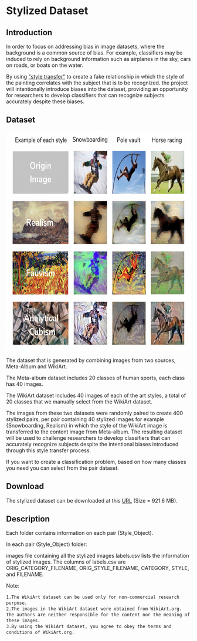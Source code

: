 # Stylized Dataset


## Introduction

In order to focus on addressing bias in image datasets, where the background is a common source of bias. For example, classifiers may be induced to rely on background information such as airplanes in the sky, cars on roads, or boats on the water.

By using ["style transfer"](https://github.com/ProGamerGov/neural-style-pt) to create a fake relationship in which the style of the painting correlates with the subject that is to be recognized. the project will intentionally introduce biases into the dataset, providing an opportunity for researchers to develop classifiers that can recognize subjects accurately despite these biases.


## Dataset

<img src="Sample_images.png"  width="600" height="600">

The dataset that is generated by combining images from two sources, Meta-Album and WikiArt. 

The Meta-album dataset includes 20 classes of human sports, each class has 40 images. 

The WikiArt dataset includes 40 images of each of the art styles, a total of 20 classes that we manually select from the WikiArt dataset.

The images from these two datasets were randomly paired to create 400 stylized pairs, per pair containing 40 stylized images for example {Snowboarding, Realism} in which the style of the WikiArt image is transferred to the content image from Meta-album. The resulting dataset will be used to challenge researchers to develop classifiers that can accurately recognize subjects despite the intentional biases introduced through this style transfer process.

If you want to create a classification problem, based on how many classes you need you can select from the pair dataset. 



## Download

The stylized dataset can be downloaded at this [URL](https://drive.google.com/file/d/1QibRPtRXkSbt8TQEWLXO3RLEvJNivzUL/view?usp=sharing) (Size = 921.6 MB).


## Description

Each folder contains information on each pair (Style_Object).

In each pair (Style_Object) folder:

images file containing all the stylized images
labels.csv lists the information of stylized images.
The columns of labels.csv are ORIG_CATEGORY_FILENAME, ORIG_STYLE_FILENAME, CATEGORY, STYLE,	and FILENAME.


Note:

    1.The WikiArt dataset can be used only for non-commercial research purpose.
    2.The images in the WikiArt dataset were obtained from WikiArt.org. The authors are neither responsible for the content nor the meaning of these images.
    3.By using the WikiArt dataset, you agree to obey the terms and conditions of WikiArt.org.
